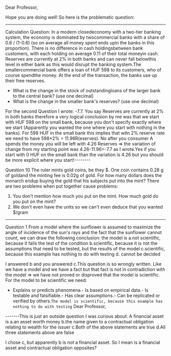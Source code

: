 Dear Professor,

Hope you are doing well!
So here is the problematic question: 

---------
Calculation Question:
In a modern closedeconomy with a two-tier banking system, the economy is dominated by twocommercial banks with a share of 0.6 / (1-0.6) (so on average all money spent ends upin the banks in this proportion). There is no difference in cash holdingsbetween bank customers, with each holding on average 0.11 of their total moneyin cash. Reserves are currently at 2% in both banks and can never fall belowthis level in either bank as this would disrupt the banking system.The smallercommercial bank offers a loan of HUF 598 to its customers, who of course spendthe money. At the end of the transaction, the banks use up their free reserves.

- What is the change in the stock of outstandingloans of the larger bank to the central bank? (use one decimal)
- What is the change in the smaller bank's reserves? (use one decimal)

For the second Question I wrote:
-7.7.
You say Reserves are currently at 2% in both banks therefore a very logical conclusion by me was that we start with HUF 598 on the small bank, because you don't specify exactly where we start (Apparently you wanted the one where you start with nothing in the banks). For 598 HUF in the small bank this implies that witn 2% reserve rate we need to have 598*2% = 11.96R(eserves).
No after you consumer A spends the money you will be left with 4.26 Reserves => the variation of change from my starting point was 4.26-11.96=-7.7 as I wrote.Yes if you start with 0 HUF on the small bank than the variation is 4.26 but you should be more explicit where you start!--------

Question 10
The ruler mints gold coins, be they $. One coin contains 0.28 g of goldand the minting fee is 0.02g of gold. For how many dollars does the monarch endup buying the gold that his subjects put into the mint?
There are two problems when put together cause problems:
1. You don't mention how much you put on the mint. How much gold do you put on the mint?
2. We don't even have the units so we can't even deduce that you wanted $/gram 

-------
Question 1
From a model where the sunflower is assumed to maximize the angle of incidence of the sun's rays and the fact that the sunflower cannot count, we can draw the following conclusion: the model is
a.not scientific, because it fails the test of the condition
b.scientific, because it is not the assumptions that need to be tested, but the results of the model
c.scientific, because this example has nothing to do with testing
d. cannot be decided

I answered b and you answered c.This question is so wrongly written. Like we have a model and we have a fact but that fact is not in contradiction with the model => we have not proved or disproved that the model is scientific. For the model to be scientific we need:
- Explains or predicts phenomena.- Is based on empirical data.- Is testable and falsifiable.- Has clear assumptions.- Can be replicated or verified by others.`The model is scientific, because this example has nothing to do with testing` 
Dear Professor,

-------This is just an outside question I was curious about:
A financial asset is
a.an asset worth money
b.the name given to a contractual obligation relating to wealth for the issuer
c.Both of the above statements are true
d.All three statements above are false

I chose c, but apparently b is not a financial asset. So I mean is a financial asset and contractual obligation opposites?









